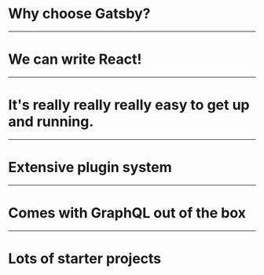 # Why choose Gatsby?

---
# We can write React!

---
# It's really really really easy to get up and running.

---
# Extensive plugin system

---
# Comes with GraphQL out of the box

---
# Lots of starter projects